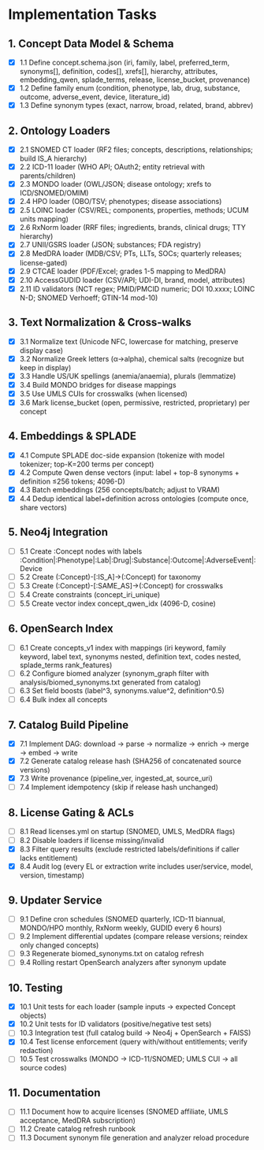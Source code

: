 # Implementation Tasks

## 1. Concept Data Model & Schema

- [x] 1.1 Define concept.schema.json (iri, family, label, preferred_term, synonyms[], definition, codes[], xrefs[], hierarchy, attributes, embedding_qwen, splade_terms, release, license_bucket, provenance)
- [x] 1.2 Define family enum (condition, phenotype, lab, drug, substance, outcome, adverse_event, device, literature_id)
- [x] 1.3 Define synonym types (exact, narrow, broad, related, brand, abbrev)

## 2. Ontology Loaders

- [x] 2.1 SNOMED CT loader (RF2 files; concepts, descriptions, relationships; build IS_A hierarchy)
- [x] 2.2 ICD-11 loader (WHO API; OAuth2; entity retrieval with parents/children)
- [x] 2.3 MONDO loader (OWL/JSON; disease ontology; xrefs to ICD/SNOMED/OMIM)
- [x] 2.4 HPO loader (OBO/TSV; phenotypes; disease associations)
- [x] 2.5 LOINC loader (CSV/REL; components, properties, methods; UCUM units mapping)
- [x] 2.6 RxNorm loader (RRF files; ingredients, brands, clinical drugs; TTY hierarchy)
- [x] 2.7 UNII/GSRS loader (JSON; substances; FDA registry)
- [x] 2.8 MedDRA loader (MDB/CSV; PTs, LLTs, SOCs; quarterly releases; license-gated)
- [x] 2.9 CTCAE loader (PDF/Excel; grades 1-5 mapping to MedDRA)
- [x] 2.10 AccessGUDID loader (CSV/API; UDI-DI, brand, model, attributes)
- [x] 2.11 ID validators (NCT regex; PMID/PMCID numeric; DOI 10.xxxx; LOINC N-D; SNOMED Verhoeff; GTIN-14 mod-10)

## 3. Text Normalization & Cross-walks

- [x] 3.1 Normalize text (Unicode NFC, lowercase for matching, preserve display case)
- [x] 3.2 Normalize Greek letters (α→alpha), chemical salts (recognize but keep in display)
- [x] 3.3 Handle US/UK spellings (anemia/anaemia), plurals (lemmatize)
- [x] 3.4 Build MONDO bridges for disease mappings
- [x] 3.5 Use UMLS CUIs for crosswalks (when licensed)
- [x] 3.6 Mark license_bucket (open, permissive, restricted, proprietary) per concept

## 4. Embeddings & SPLADE

- [x] 4.1 Compute SPLADE doc-side expansion (tokenize with model tokenizer; top-K=200 terms per concept)
- [x] 4.2 Compute Qwen dense vectors (input: label + top-8 synonyms + definition ≤256 tokens; 4096-D)
- [x] 4.3 Batch embeddings (256 concepts/batch; adjust to VRAM)
- [x] 4.4 Dedup identical label+definition across ontologies (compute once, share vectors)

## 5. Neo4j Integration

- [ ] 5.1 Create :Concept nodes with labels :Condition|:Phenotype|:Lab|:Drug|:Substance|:Outcome|:AdverseEvent|:Device
- [ ] 5.2 Create (:Concept)-[:IS_A]->(:Concept) for taxonomy
- [ ] 5.3 Create (:Concept)-[:SAME_AS]->(:Concept) for crosswalks
- [ ] 5.4 Create constraints (concept_iri_unique)
- [ ] 5.5 Create vector index concept_qwen_idx (4096-D, cosine)

## 6. OpenSearch Index

- [ ] 6.1 Create concepts_v1 index with mappings (iri keyword, family keyword, label text, synonyms nested, definition text, codes nested, splade_terms rank_features)
- [ ] 6.2 Configure biomed analyzer (synonym_graph filter with analysis/biomed_synonyms.txt generated from catalog)
- [ ] 6.3 Set field boosts (label^3, synonyms.value^2, definition^0.5)
- [ ] 6.4 Bulk index all concepts

## 7. Catalog Build Pipeline

- [x] 7.1 Implement DAG: download → parse → normalize → enrich → merge → embed → write
- [x] 7.2 Generate catalog release hash (SHA256 of concatenated source versions)
- [x] 7.3 Write provenance (pipeline_ver, ingested_at, source_uri)
- [ ] 7.4 Implement idempotency (skip if release hash unchanged)

## 8. License Gating & ACLs

- [ ] 8.1 Read licenses.yml on startup (SNOMED, UMLS, MedDRA flags)
- [ ] 8.2 Disable loaders if license missing/invalid
- [x] 8.3 Filter query results (exclude restricted labels/definitions if caller lacks entitlement)
- [x] 8.4 Audit log (every EL or extraction write includes user/service, model, version, timestamp)

## 9. Updater Service

- [ ] 9.1 Define cron schedules (SNOMED quarterly, ICD-11 biannual, MONDO/HPO monthly, RxNorm weekly, GUDID every 6 hours)
- [ ] 9.2 Implement differential updates (compare release versions; reindex only changed concepts)
- [ ] 9.3 Regenerate biomed_synonyms.txt on catalog refresh
- [ ] 9.4 Rolling restart OpenSearch analyzers after synonym update

## 10. Testing

- [x] 10.1 Unit tests for each loader (sample inputs → expected Concept objects)
- [x] 10.2 Unit tests for ID validators (positive/negative test sets)
- [ ] 10.3 Integration test (full catalog build → Neo4j + OpenSearch + FAISS)
- [x] 10.4 Test license enforcement (query with/without entitlements; verify redaction)
- [ ] 10.5 Test crosswalks (MONDO → ICD-11/SNOMED; UMLS CUI → all source codes)

## 11. Documentation

- [ ] 11.1 Document how to acquire licenses (SNOMED affiliate, UMLS acceptance, MedDRA subscription)
- [ ] 11.2 Create catalog refresh runbook
- [ ] 11.3 Document synonym file generation and analyzer reload procedure
